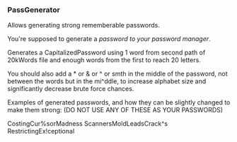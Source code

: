 ### PassGenerator

Allows generating strong rememberable passwords.

You're supposed to generate a *password to your password manager*.

Generates a CapitalizedPassword using 1 word from second path of 20kWords file and enough words from the first to reach 20 letters.

You should also add a * or & or ^  or smth in the middle of the password, not between the words but in the mi^ddle, to increase alphabet size and significantly decrease brute force chances.

Examples of generated passwords, and how they can be slightly changed to make them strong:
(DO NOT USE ANY OF THESE AS YOUR PASSWORDS)

CostingCur%sorMadness
ScannersMoldLeadsCrack^s
RestrictingEx!ceptional